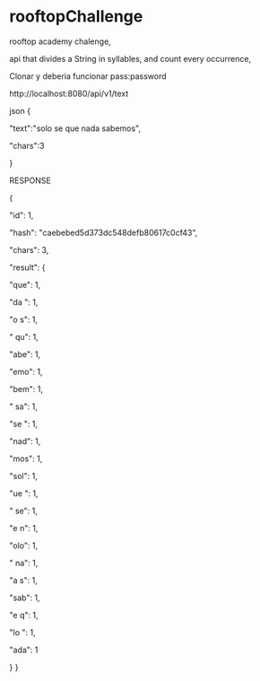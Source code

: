 # rooftopChallenge
rooftop academy chalenge,
<div></div>

api that divides a String in syllables, and count every occurrence,

<div></div>

Clonar y deberia funcionar pass:password

<div></div>

http://localhost:8080/api/v1/text

json
{
<div></div>

"text":"solo se que nada sabemos",
<div></div>

"chars":3

}
<div></div>

RESPONSE

<div></div>

{

<div></div>

"id": 1,
<div></div>

"hash": "caebebed5d373dc548defb80617c0cf43",
<div></div>

"chars": 3,
<div></div>

"result": {
<div></div>

"que": 1,
<div></div>

"da ": 1,
<div></div>

"o s": 1,
<div></div>

" qu": 1,
<div></div>

"abe": 1,
<div></div>

"emo": 1,
<div></div>

"bem": 1,
<div></div>

" sa": 1,
<div></div>

"se ": 1,
<div></div>

"nad": 1,
<div></div>

"mos": 1,
<div></div>

"sol": 1,
<div></div>

"ue ": 1,
<div></div>

" se": 1,
<div></div>

"e n": 1,
<div></div>

"olo": 1,
<div></div>

" na": 1,
<div></div>

"a s": 1,
<div></div>

"sab": 1,
<div></div>

"e q": 1,
<div></div>

"lo ": 1,
<div></div>

"ada": 1
<div></div>

}
}







